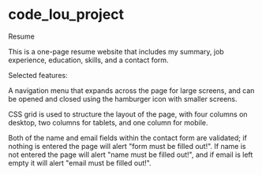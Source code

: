 # code_lou_project

Resume

This is a one-page resume website that includes my summary, job experience, education, skills, and a contact form. 

Selected features:

A navigation menu that expands across the page for large screens, and can be opened and closed using the hamburger icon with smaller screens.

CSS grid is used to structure the layout of the page, with four columns on desktop, two columns for tablets, and one column for mobile. 

Both of the name and email fields within the contact form are validated; if nothing is entered the page will alert "form must be filled out!". If name is not entered the page will alert "name must be filled out!", and if email is left empty it will alert "email must be filled out!".